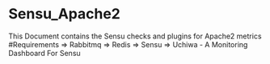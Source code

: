 # Sensu_Apache2
This Document contains the Sensu checks and plugins for Apache2 metrics
#Requirements
=> Rabbitmq
=> Redis
=> Sensu
=> Uchiwa - A Monitoring Dashboard For Sensu

